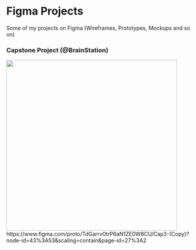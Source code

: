 # Figma Projects
Some of my projects on Figma (Wireframes, Prototypes, Mockups and so on)

### Capstone Project (@BrainStation)
<img src="https://kleberux.com/projects/NewMacbookProMockupFrontView.png" width="450px">
https://www.figma.com/proto/TdGarrv0trP6aN1ZE0W8CU/Cap3-(Copy)?node-id=43%3A53&scaling=contain&page-id=27%3A2
